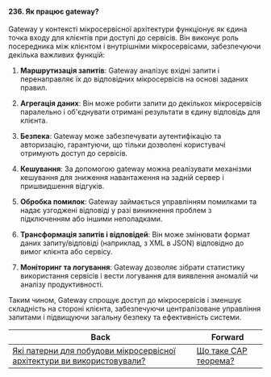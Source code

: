 #### 236. Як працює gateway?

Gateway у контексті мікросервісної архітектури функціонує як єдина точка входу для клієнтів при доступі до сервісів. Він виконує роль посередника між клієнтом і внутрішніми мікросервісами, забезпечуючи декілька важливих функцій:

1. **Маршрутизація запитів**: Gateway аналізує вхідні запити і перенаправляє їх до відповідних мікросервісів на основі заданих правил.

2. **Агрегація даних**: Він може робити запити до декількох мікросервісів паралельно і об'єднувати отримані результати в єдину відповідь для клієнта.

3. **Безпека**: Gateway може забезпечувати аутентифікацію та авторизацію, гарантуючи, що тільки дозволені користувачі отримують доступ до сервісів.

4. **Кешування**: За допомогою gateway можна реалізувати механізми кешування для зниження навантаження на задній сервер і пришвидшення відгуків.

5. **Обробка помилок**: Gateway займається управлінням помилками та надає узгоджені відповіді у разі виникнення проблем з підключенням або іншими неполадками.

6. **Трансформація запитів і відповідей**: Він може змінювати формат даних запиту/відповіді (наприклад, з XML в JSON) відповідно до вимог клієнта або сервісу.

7. **Моніторинг та логування**: Gateway дозволяє зібрати статистику використання сервісів і вести логування для виявлення аномалій чи аналізу продуктивності.

Таким чином, Gateway спрощує доступ до мікросервісів і зменшує складність на стороні клієнта, забезпечуючи централізоване управління запитами і підвищуючи загальну безпеку та ефективність системи.

| Back | Forward |
|---|---|
| [Які патерни для побудови мікросервісної архітектури ви використовували?](/ua/senior/microservices/what-patterns-for-building-microservices-architecture-did-you-use.md)  | [Що таке CAP теорема?](/ua/senior/microservices/what-is-the-cap-theorem.md) |